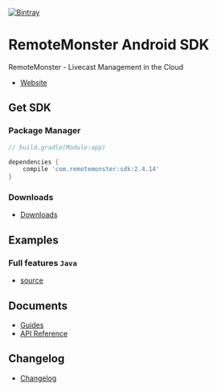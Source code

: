 [![Bintray](https://img.shields.io/bintray/v/remotemonster/maven/remotemonster-sdk.svg)](https://bintray.com/remotemonster/maven/remotemonster-sdk)

# RemoteMonster Android SDK

RemoteMonster - Livecast Management in the Cloud
* [Website](https://remotemonster.com)


## Get SDK

### Package Manager
```gradle
// build.gradle(Module:app)

dependencies {
    compile 'com.remotemonster:sdk:2.4.14'
}
```

### Downloads
* [Downloads](https://github.com/RemoteMonster/android-sdk/releases/)


## Examples

### Full features `Java`
* [source](https://github.com/RemoteMonster/android-sdk/tree/master/examples/full/)


## Documents

* [Guides](https://docs.remotemonster.com/)
* [API Reference](https://remotemonster.github.io/android-sdk/)



## Changelog
* [Changelog](https://github.com/RemoteMonster/android-sdk/blob/master/CHANGELOG.md)
